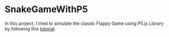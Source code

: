# SnakeGameWithP5

In this project, I tried to simulate the classic Flappy Game using P5.js Library by following this [tutorial](https://www.youtube.com/watch?v=cXgA1d_E-jY&feature=youtu.be).

